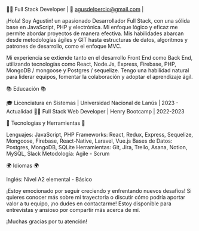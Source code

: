 👨‍💻 Full Stack Developer | 📧 agusdelpercio@gmail.com |


¡Hola! Soy Agustin! un apasionado Desarrollador Full Stack, con una sólida base en JavaScript, PHP y electrónica.
Mi enfoque lógico y eficaz me permite abordar proyectos de manera efectiva. 
Mis habilidades abarcan desde metodologías ágiles y GIT hasta estructuras de datos, algoritmos y patrones de desarrollo, como el enfoque MVC.

Mi experiencia se extiende tanto en el desarrollo Front End como Back End, utilizando tecnologías como React, Node.Js, Express, Firebase, PHP, MongoDB / mongoose y Postgres / sequelize. 
Tengo una habilidad natural para liderar equipos, fomentar la colaboración y adoptar el aprendizaje ágil.

📚 Educación 📚

🎓 Licenciatura en Sistemas | Universidad Nacional de Lanús | 2023 - Actualidad
👨‍💻 Full Stack Web Developer | Henry Bootcamp | 2022-2023

🔧 Tecnologías y Herramientas 🔧

Lenguajes: JavaScript, PHP
Frameworks: React, Redux, Express, Sequelize, Mongoose, Firebase, React-Native, Laravel, Vue.js
Bases de Datos: Postgres, MongoDB, SQLite
Herramientas: Git, Jira, Trello, Asana, Notion, MySQL, Slack
Metodología: Agile - Scrum

🌍 Idiomas 🌍

Inglés: Nivel A2 elemental - Básico

¡Estoy emocionado por seguir creciendo y enfrentando nuevos desafíos! Si quieres conocer más sobre mi trayectoria o discutir cómo podría aportar valor a tu equipo, 
¡no dudes en contactarme! Estoy disponible para entrevistas y ansioso por compartir más acerca de mí.

¡Muchas gracias por tu atención!
